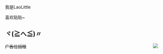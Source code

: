 我是LaoLittle

喜欢贴贴~

## ヾ(≧へ≦)〃

<a href="#">
    <img align="right" src="https://github-readme-stats.vercel.app/api/top-langs/?username=LaoLittle&layout=compact&hide_border=true">
</a>

~~广告位招租~~

